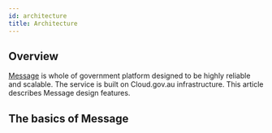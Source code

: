 ```yaml
---
id: architecture
title: Architecture
---
```


## Overview

[Message](http://TODO) is whole of government platform designed to be highly reliable and scalable. The service is built on Cloud.gov.au infrastructure. This article describes Message design features.

## The basics of Message
